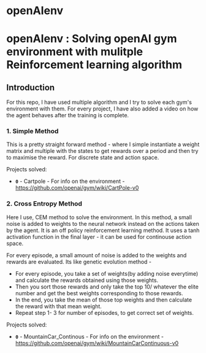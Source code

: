# openAIenv
# openAIenv : Solving openAI gym environment with mulitple Reinforcement learning algorithm

## Introduction

For this repo, I have used multiple algorithm and I try to solve each gym's environment with them. 
For every project, I have also added a video on how the agent behaves after the training is complete.

### 1. Simple Method

This is a pretty straight forward method - where I simple instantiate a weight matrix and multiple with the states to get 
rewards over a period and then try to maximise the reward.
For discrete state and action space. 

Projects solved:
- **`0`** - Cartpole - For info on the environment - https://github.com/openai/gym/wiki/CartPole-v0 

### 2. Cross Entropy Method
Here I use, CEM method to solve the environment. In this method, a small noise is added to weights to the neural network
instead on the actions taken by the agent. It is an off policy reinforcement learning method.
It uses a tanh activation function in the final layer - it can be used for continouse action space.

For every episode, a small amount of noise is added to the weights and rewards are evaluated. Its like 
genetic evolution method - 
- For every episode, you take a set of weights(by adding noise everytime) and calculate the rewards obtained 
using those weights.
- Then you sort those rewards and only take the top 10/ whatever the elite number and get the best weights
corresponding to those rewards. 
- In the end, you take the mean of those top weights and then calculate the reward with that mean weight. 
- Repeat step 1- 3 for number of episodes, to get correct set of weights. 

Projects solved:
- **`0`** - MountainCar_Continous - For info on the environment - https://github.com/openai/gym/wiki/MountainCarContinuous-v0
